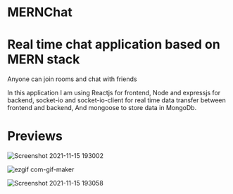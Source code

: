 # MERNChat
# Real time chat application based on MERN stack
Anyone can join rooms and chat with friends

In this application I am using Reactjs for frontend,
Node and expressjs for backend, socket-io and socket-io-client
for real time data transfer between frontend and backend,
And mongoose to store data in MongoDb.


# Previews

![Screenshot 2021-11-15 193002](https://user-images.githubusercontent.com/61231732/141795510-099f6824-cbc6-441a-9468-cb74b54b1e43.png)


![ezgif com-gif-maker](https://user-images.githubusercontent.com/61231732/141796368-9538ad88-22ab-4725-be66-1bde8f8c150b.gif)

![Screenshot 2021-11-15 193058](https://user-images.githubusercontent.com/61231732/141795691-ac0fa1ec-52f8-4760-8716-3d5568a2c534.png)
